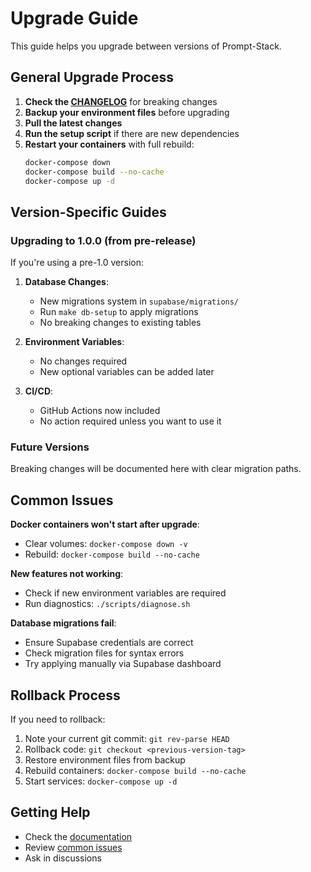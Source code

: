 # Upgrade Guide

This guide helps you upgrade between versions of Prompt-Stack.

## General Upgrade Process

1. **Check the [CHANGELOG](../CHANGELOG.md)** for breaking changes
2. **Backup your environment files** before upgrading
3. **Pull the latest changes**
4. **Run the setup script** if there are new dependencies
5. **Restart your containers** with full rebuild:
   ```bash
   docker-compose down
   docker-compose build --no-cache
   docker-compose up -d
   ```

## Version-Specific Guides

### Upgrading to 1.0.0 (from pre-release)

If you're using a pre-1.0 version:

1. **Database Changes**:
   - New migrations system in `supabase/migrations/`
   - Run `make db-setup` to apply migrations
   - No breaking changes to existing tables

2. **Environment Variables**:
   - No changes required
   - New optional variables can be added later

3. **CI/CD**:
   - GitHub Actions now included
   - No action required unless you want to use it

### Future Versions

Breaking changes will be documented here with clear migration paths.

## Common Issues

**Docker containers won't start after upgrade**:
- Clear volumes: `docker-compose down -v`
- Rebuild: `docker-compose build --no-cache`

**New features not working**:
- Check if new environment variables are required
- Run diagnostics: `./scripts/diagnose.sh`

**Database migrations fail**:
- Ensure Supabase credentials are correct
- Check migration files for syntax errors
- Try applying manually via Supabase dashboard

## Rollback Process

If you need to rollback:

1. Note your current git commit: `git rev-parse HEAD`
2. Rollback code: `git checkout <previous-version-tag>`
3. Restore environment files from backup
4. Rebuild containers: `docker-compose build --no-cache`
5. Start services: `docker-compose up -d`

## Getting Help

- Check the [documentation](../README.md)
- Review [common issues](https://github.com/yourusername/prompt-stack/issues)
- Ask in discussions
